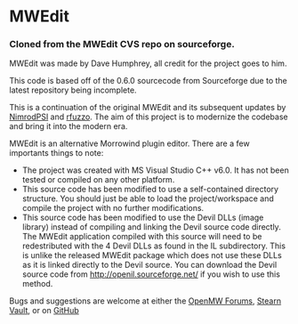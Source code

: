 # MWEdit
### Cloned from the MWEdit CVS repo on sourceforge.
MWEdit was made by Dave Humphrey, all credit for the project goes to him.

This code is based off of the 0.6.0 sourcecode from Sourceforge due to the latest repository being incomplete.

This is a continuation of the original MWEdit and its subsequent updates by [NimrodPSI](https://github.com/NimrodPSI/MWEdit) and [rfuzzo](https://github.com/rfuzzo/MWEdit). The aim of this project is to modernize the codebase and bring it into the modern era.

MWEdit is an alternative Morrowind plugin editor. There are a few importants things to note:

- The project was created with MS Visual Studio C++ v6.0. It has not been tested or compiled on any other platform. 
- This source code has been modified to use a self-contained directory structure. You should just be able to load the project/workspace and compile the project with no further modifications.
- This source code has been modified to use the Devil DLLs (image library) instead of compiling and linking the Devil source code directly. The MWEdit application compiled with this source will need to be redestributed with the 4 Devil DLLs as found in the IL subdirectory. This is unlike the released MWEdit package which  does not use these DLLs as it is linked directly to the Devil source. You can  download the Devil source code from http://openil.sourceforge.net/ if you wish to use this method.

Bugs and suggestions are welcome at either the [OpenMW Forums](https://forum.openmw.org/viewtopic.php?t=8280), [Stearn Vault](https://stearnvault.com/forums/topic/mwedit/), or on [GitHub](https://github.com/Walrus-Tech/MWEdit)
